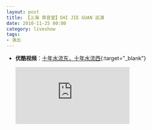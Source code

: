 ```yaml
---
layout: post
title: 【上海 育音堂】SHI JIE GUAN 巡演
date: 2010-11-25 00:00
category: liveshow
tags:
- 演出
---
```


- **优酷视频**：[十年水流东，十年水流西](https://v.youku.com/v_show/id_XMjI1NzY3Mzg0.html){:target="_blank"}

  <div class="iframe-container"><iframe class="responsive-iframe" src="https://player.youku.com/embed/XMjI1NzY3Mzg0" frameborder="no" allowfullscreen="true"></iframe></div>